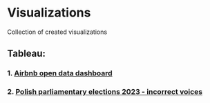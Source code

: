 # Visualizations
Collection of created visualizations

## Tableau:
### 1. [Airbnb open data dashboard](https://github.com/okemoto6/Visualizations/blob/main/Tableau/01.Airbnb_project.md)  
### 2. [Polish parliamentary elections 2023 - incorrect voices](https://github.com/okemoto6/Visualizations/blob/main/Tableau/02.Incorrect%20votes.md)
